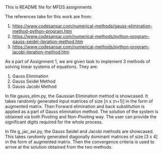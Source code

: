 This is README file for MFDS assignments

The references take for this work are from:
1. https://www.codesansar.com/numerical-methods/gauss-elimination-method-python-program.htm
2. https://www.codesansar.com/numerical-methods/python-program-gauss-seidel-iteration-method.htm
3. https://www.codesansar.com/numerical-methods/python-program-jacobi-iteration-method.htm

As a part of Assignment 1, we are given task to implement 3 methods of solving linear systems of equations. They are:
1. Gauss Elimination
2. Gauss Seidel Method
3. Gauss Jacobi Method

In file gauss_elim.py, the Gaussian Elimination method is showcased. It takes randomly generated input matrices of size [n x (n+1)] in the form of augmented matrix. Then Forward elimination and back substitution is applied as a part of Gauss elimination method. The solution of the system is obtained via both Pivoting and Non-Pivoting way. The user can provide the significant digits required for the whole process.

In file g_jac_sei.py, the Gauss Seidel and Jacobi methods are showcased. This takes randomly generated diagonally dominant matrices of size [3 x 4] in the form of augmented matrix. Then the convergence criteria is used to arrive at the solution obtained from the two methods.
